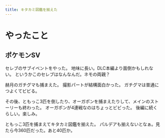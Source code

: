 ```yaml
---
title: キタカミ図鑑を揃えた
---
```


# やったこと

## ポケモンSV

セレブのサブイベントをやった。
地味に長い。DLC本編より面倒かもしれない。
というかこのセレブはなんなんだ。ネモの両親？

赫月のガチグマも捕まえた。
撮影パートが結構面白かった。
ガチグマは普通につよくてビビる。

その後、ともっこ3匹を倒したり、オーガポンを捕まえたりして、メインのストーリーも終わった。
オーガポンが4連戦なのはちょっとビビった。
後編に続くらしい。楽しみ。

ともっこ3匹を捕まえてキタカミ図鑑を揃えた。
パルデアも揃えないとなぁ。見たら今360匹だった。あと40匹か。
